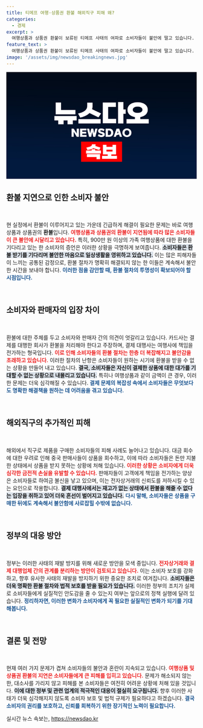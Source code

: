 ```yaml
---
title: 티메프 여행·상품권 환불 해외직구 피해 왜?
categories:
  - 경제
excerpt: >
  여행상품과 상품권 환불이 보류된 티메프 사태의 여파로 소비자들이 불안에 떨고 있습니다. 카드사와 결제대행사의 책임 공방 속에서 해외직구 피해도 속출, 혼란은 계속됩니다. 클릭하고 현황을 확인하세요!
feature_text: >
  여행상품과 상품권 환불이 보류된 티메프 사태의 여파로 소비자들이 불안에 떨고 있습니다. 카드사와 결제대행사의 책임 공방 속에서 해외직구 피해도 속출, 혼란은 계속됩니다. 클릭하고 현황을 확인하세요!
image: '/assets/img/newsdao_breakingnews.jpg'
---
```


<p><img src="/assets/img/newsdao_breakingnews.jpg" alt="cryptoinkorea 속보" /></p>

<h2 data-ke-size="size26">환불 지연으로 인한 소비자 불안</h2>

<p data-ke-size="size16">&nbsp;</p>

<p>현 실정에서 환불이 이루어지고 있는 가운데 긴급하게 해결이 필요한 문제는 바로 여행상품과 상품권의 <b>환불</b>입니다. <b><span style="color: #ee2323;">여행상품과 상품권의 환불이 지연됨에 따라 많은 소비자들이 큰 불안에 시달리고 있습니다.</span></b> 특히, 900만 원 이상의 가족 여행상품에 대한 환불을 기다리고 있는 한 소비자의 증언은 이러한 상황을 극명하게 보여줍니다. <b><span style="background-color: #21538527;">소비자들은 환불 받기를 기다리며 불안한 마음으로 일상생활을 영위하고 있습니다.</span></b> 이는 많은 피해자들이 느끼는 공통된 감정으로, 환불 절차가 명확히 해결되지 않는 한 이들은 계속해서 불안한 시간을 보내야 합니다. <b><span style="color: #1a5490;">이러한 점을 감안할 때, 환불 절차의 투명성이 확보되어야 할 시점입니다.</span></b></p>

<p data-ke-size="size16">&nbsp;</p>

<h2 data-ke-size="size26">소비자와 판매자의 입장 차이</h2>

<p data-ke-size="size16">&nbsp;</p>

<p>환불에 대한 주체를 두고 소비자와 판매자 간의 의견이 엇갈리고 있습니다. 카드사는 결제를 대행한 회사가 환불을 처리해야 한다고 주장하며, 결제 대행사는 여행사에 책임을 전가하는 형국입니다. <b><span style="color: #ee2323;">이로 인해 소비자들의 환불 절차는 한층 더 복잡해지고 불안감을 초래하고 있습니다.</span></b> 이러한 절차의 난항은 소비자들이 원하는 시기에 환불을 받을 수 없는 상황을 만들어 내고 있습니다. <b><span style="background-color: #21538527;">결국, 소비자들은 자신이 결제한 상품에 대한 대가를 기대할 수 없는 상황으로 내몰리고 있습니다.</span></b> 특히나 여행상품과 같이 금액이 큰 경우, 이러한 문제는 더욱 심각해질 수 있습니다. <b><span style="color: #1a5490;">결제 문제의 복잡성 속에서 소비자들은 무엇보다도 명확한 해결책을 원하는 데 어려움을 겪고 있습니다.</span></b></p>

<p data-ke-size="size16">&nbsp;</p>

<h2 data-ke-size="size26">해외직구의 추가적인 피해</h2>

<p data-ke-size="size16">&nbsp;</p>

<p>해외에서 직구로 제품을 구매한 소비자들의 피해 사례도 늘어나고 있습니다. 대금 회수에 대한 우려로 인해 중국 판매사들이 상품을 회수하고, 이에 따라 소비자들은 돈만 지불한 상태에서 상품을 받지 못하는 상황에 처해 있습니다. <b><span style="color: #ee2323;">이러한 상황은 소비자에게 더욱 심각한 금전적 손실을 유발할 수 있습니다.</span></b> 판매자들이 고객에게 책임을 전가하는 양상은 소비자들로 하여금 불신을 낳고 있으며, 이는 전자상거래의 신뢰도를 저하시킬 수 있는 요인으로 작용합니다. <b><span style="background-color: #21538527;">결제 대행사에서는 재고가 없는 상태에서 환불을 해줄 수 없다는 입장을 취하고 있어 더욱 혼선이 벌어지고 있습니다.</span></b> <b><span style="color: #1a5490;">다시 말해, 소비자들은 상품을 구매한 뒤에도 계속해서 불안함에 사로잡힐 수밖에 없습니다.</span></b></p>

<p data-ke-size="size16">&nbsp;</p>

<h2 data-ke-size="size26">정부의 대응 방안</h2>

<p data-ke-size="size16">&nbsp;</p>

<p>정부는 이러한 사태의 재발 방지를 위해 새로운 방안을 모색 중입니다. <b><span style="color: #ee2323;">전자상거래와 결제 대행업체 간의 관계를 분리하는 방안이 검토되고 있습니다.</span></b> 이는 소비자 보호를 강화하고, 향후 유사한 사태의 재발을 방지하기 위한 중요한 조치로 여겨집니다. <b><span style="background-color: #21538527;">소비자들은 더욱 명확한 환불 절차와 법적 보호를 받을 필요가 있습니다.</span></b> 이러한 정부의 조치가 실제로 소비자들에게 실질적인 안도감을 줄 수 있는지 여부는 앞으로의 정책 실행에 달려 있습니다. <b><span style="color: #1a5490;">정리하자면, 이러한 변화가 소비자에게 꼭 필요한 실질적인 변화가 되기를 기대해봅니다.</span></b></p>

<p data-ke-size="size16">&nbsp;</p>

<h2 data-ke-size="size26">결론 및 전망</h2>

<p data-ke-size="size16">&nbsp;</p>

<p>현재 여러 가지 문제가 겹쳐 소비자들의 불안과 혼란이 지속되고 있습니다. <b><span style="color: #ee2323;">여행상품 및 상품권 환불의 지연은 소비자들에게 큰 피해를 입히고 있습니다.</span></b> 문제가 해소되지 않는 한, 대소사를 가리지 않고 피해를 본 소비자들은 여전히 어려운 상황에 처해 있을 것입니다. <b><span style="background-color: #21538527;">이에 대한 정부 및 관련 업계의 적극적인 대응이 절실히 요구됩니다.</span></b> 향후 이러한 사태가 더욱 심각해지지 않도록 소비자 보호 및 법적 규제가 필요하다고 하겠습니다. <b><span style="color: #1a5490;">결국 소비자의 권리를 보호하고, 신뢰를 회복하기 위한 장기적인 노력이 필요합니다.</span></b></p>
실시간 뉴스 속보는, <a href="https://newsdao.kr" rel="dofollow">https://newsdao.kr</a>


